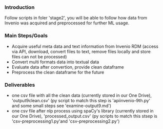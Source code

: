 ### Introduction
Follow scripts in foler 'stage2', you will be able to follow how data from Invenio was acquired and preprocessed for further ML usage.

### Main Steps/Goals
- Acquire useful meta data and text information from Invenio RDM (access via API, download, convert files to text, remove files locally and store files can not be processed)
- Convert multi formats data into textual data
- Evaluate data after convertion, provide clean dataframe
- Preprocess the clean dataframe for the future

### Deliverables
- one csv file with all the clean data (currently stored in our One Drive), 'output9clean.csv' (py script to match this step is 'apiinvenio-9th.py' and some small steps see 'examine-output9.md')
- one csv file after nlp process using spaCy's library (currently stored in our One Drive), 'processed_output.csv' (py scripts to match this stsep is 'csv-preprocessing1.py'and 'csv-preprocessing2.py')
